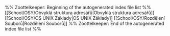 %% Zoottelkeeper: Beginning of the autogenerated index file list  %%
[[School/OSY/Obvyklá struktura adresářů|Obvyklá struktura adresářů]]
[[School/OSY/OS UNIX Základy|OS UNIX Základy]]
[[School/OSY/Rozdělení Souborů|Rozdělení Souborů]]
%% Zoottelkeeper: End of the autogenerated index file list  %%
